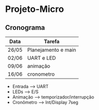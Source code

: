 # Projeto-Micro

## Cronograma 
| Data | Tarefa|
|-------|-------|
| 26/05 | Planejamento e main|
| 02/06 | UART e LED |
| 09/06 | animação |
| 16/06 | cronometro |

- Entrada --> UART 
- LEDs --> E/S
- Animação --> temporizador/interrupção
- Cronômetro --> Int/Display 7seg
